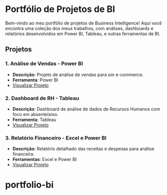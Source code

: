 # Portfólio de Projetos de BI

Bem-vindo ao meu portfólio de projetos de Business Intelligence! Aqui você encontra uma coleção dos meus trabalhos, com análises, dashboards e relatórios desenvolvidos em Power BI, Tableau, e outras ferramentas de BI.

## Projetos

### 1. Análise de Vendas - Power BI
- **Descrição**: Projeto de análise de vendas para um e-commerce. 
- **Ferramenta**: Power BI
- [Visualizar Projeto](link_do_projeto)

### 2. Dashboard de RH - Tableau
- **Descrição**: Dashboard de análise de dados de Recursos Humanos com foco em absenteísmo.
- **Ferramenta**: Tableau
- [Visualizar Projeto](link_do_projeto)

### 3. Relatório Financeiro - Excel e Power BI
- **Descrição**: Relatório detalhado das receitas e despesas para análise financeira.
- **Ferramentas**: Excel e Power BI
- [Visualizar Projeto](link_do_projeto)
# portfolio-bi
